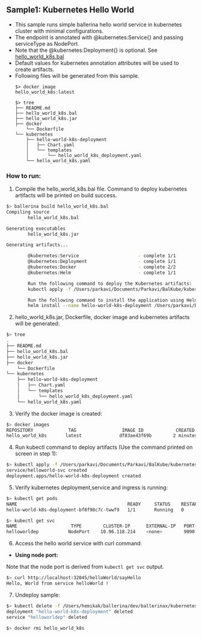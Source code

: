 ## Sample1: Kubernetes Hello World

- This sample runs simple ballerina hello world service in kubernetes cluster with minimal configurations. 
- The endpoint is annotated with @kubernetes:Service{} and passing serviceType as NodePort. 
- Note that the @kubernetes:Deployment{} is optional. See [hello_world_k8s.bal](./hello_world_k8s.bal)
- Default values for kubernetes annotation attributes will be used to create artifacts.
- Following files will be generated from this sample.
    ``` 
    $> docker image
    hello_world_k8s:latest
    
    $> tree
    ├── README.md
    ├── hello_world_k8s.bal
    ├── hello_world_k8s.jar
    ├── docker
        └── Dockerfile
    └── kubernetes
        ├── hello-world-k8s-deployment
        │   ├── Chart.yaml
        │   └── templates
        │       └── hello_world_k8s_deployment.yaml
        └── hello_world_k8s.yaml
    ```
### How to run:

1. Compile the  hello_world_k8s.bal file. Command to deploy kubernetes artifacts will be printed on build success.
```bash
$> ballerina build hello_world_k8s.bal
Compiling source
        hello_world_k8s.bal

Generating executables
        hello_world_k8s.jar

Generating artifacts...

        @kubernetes:Service                      - complete 1/1
        @kubernetes:Deployment                   - complete 1/1
        @kubernetes:Docker                       - complete 2/2 
        @kubernetes:Helm                         - complete 1/1

        Run the following command to deploy the Kubernetes artifacts: 
        kubectl apply -f /Users/parkavi/Documents/Parkavi/BalKube/kubernetes/samples/sample1/kubernetes

        Run the following command to install the application using Helm: 
        helm install --name hello-world-k8s-deployment /Users/parkavi/Documents/Parkavi/BalKube/kubernetes/samples/sample1/kubernetes/hello-world-k8s-deployment
```

2. hello_world_k8s.jar, Dockerfile, docker image and kubernetes artifacts will be generated: 
```bash
$> tree
.
├── README.md
├── hello_world_k8s.bal
├── hello_world_k8s.jar
├── docker
    └── Dockerfile
└── kubernetes
    ├── hello-world-k8s-deployment
    │   ├── Chart.yaml
    │   └── templates
    │       └── hello_world_k8s_deployment.yaml
    └── hello_world_k8s.yaml
```

3. Verify the docker image is created:
```bash
$> docker images
REPOSITORY             TAG                 IMAGE ID            CREATED             SIZE
hello_world_k8s       latest              df83ae43f69b        2 minutes ago        103MB

```

4. Run kubectl command to deploy artifacts (Use the command printed on screen in step 1):
```bash
$> kubectl apply -f /Users/parkavi/Documents/Parkavi/BalKube/kubernetes/samples/sample1/kubernetes
service/helloworld-svc created
deployment.apps/hello-world-k8s-deployment created
```

5. Verify kubernetes deployment,service and ingress is running:
```bash
$> kubectl get pods
NAME                                         READY     STATUS    RESTARTS   AGE
hello-world-k8s-deployment-bf8f98c7c-twwf9   1/1       Running   0          0s

$> kubectl get svc
NAME                    TYPE        CLUSTER-IP      EXTERNAL-IP   PORT(S)          AGE
helloworldep           NodePort    10.96.118.214    <none>        9090:32045/TCP   1m

```

6. Access the hello world service with curl command:

- **Using node port:**

Note that the node port is derived from `kubectl get svc` output.
```bash
$> curl http://localhost:32045/helloWorld/sayHello
Hello, World from service helloWorld !
```


7. Undeploy sample:
```bash
$> kubectl delete -f /Users/hemikak/ballerina/dev/ballerinax/kubernetes/samples/sample1/kubernetes/
deployment "hello-world-k8s-deployment" deleted
service "helloworldep" deleted

$> docker rmi hello_world_k8s
```
